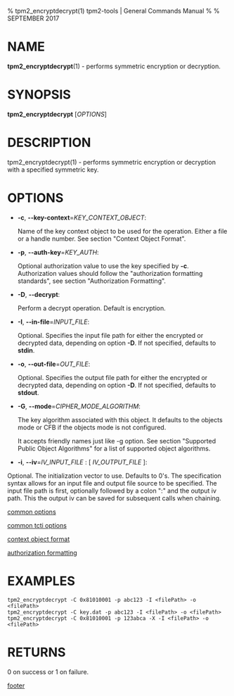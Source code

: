 % tpm2_encryptdecrypt(1) tpm2-tools | General Commands Manual
%
% SEPTEMBER 2017

# NAME

**tpm2_encryptdecrypt**(1) - performs symmetric encryption or decryption.

# SYNOPSIS

**tpm2_encryptdecrypt** [*OPTIONS*]

# DESCRIPTION

tpm2_encryptdecrypt(1) - performs symmetric encryption or decryption with a
specified symmetric key.

# OPTIONS

  * **-c**, **--key-context**=_KEY\_CONTEXT\_OBJECT_:

    Name of the key context object to be used for the  operation. Either a file
    or a handle number. See section "Context Object Format".

  * **-p**, **--auth-key**=_KEY\_AUTH_:

    Optional authorization value to use the key specified by **-c**.
    Authorization values should follow the "authorization formatting standards",
    see section "Authorization Formatting".

  * **-D**, **--decrypt**:

    Perform a decrypt operation. Default is encryption.

  * **-I**, **--in-file**=_INPUT\_FILE_:

    Optional. Specifies the input file path for either the encrypted or decrypted
    data, depending on option **-D**. If not specified, defaults to **stdin**.

  * **-o**, **--out-file**=_OUT\_FILE_:

    Optional. Specifies the output file path for either the encrypted or decrypted
    data, depending on option **-D**. If not specified, defaults to **stdout**.

  * **-G**, **--mode**=_CIPHER\_MODE_ALGORITHM_:

    The key algorithm associated with this object. It defaults to the objects
    mode or CFB if the objects mode is not configured.

    It accepts friendly names just like -g option.
    See section "Supported Public Object Algorithms" for a list
    of supported object algorithms.

  * **-i**, **--iv**=_IV\_INPUT\_FILE_ : [ _IV\_OUTPUT\_FILE_ ]:

  Optional. The initialization vector to use. Defaults to 0's. The specification
  syntax allows for an input file and output file source to be specified. The input file
  path is first, optionally followed by a colon ":" and the output iv path. This the output
  iv can be saved for subsequent calls when chaining.

[common options](common/options.md)

[common tcti options](common/tcti.md)

[context object format](common/ctxobj.md)

[authorization formatting](common/password.md)

# EXAMPLES

```
tpm2_encryptdecrypt -C 0x81010001 -p abc123 -I <filePath> -o <filePath>
tpm2_encryptdecrypt -C key.dat -p abc123 -I <filePath> -o <filePath>
tpm2_encryptdecrypt -C 0x81010001 -p 123abca -X -I <filePath> -o <filePath>
```

# RETURNS

0 on success or 1 on failure.

[footer](common/footer.md)
